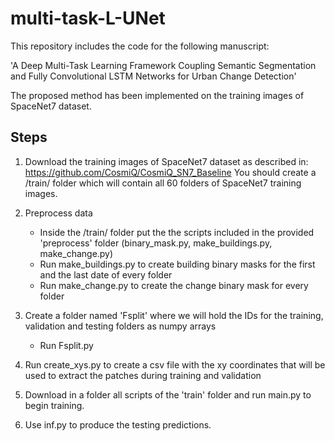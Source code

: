 # multi-task-L-UNet

This repository includes the code for the following manuscript:

'A Deep Multi-Task Learning Framework Coupling Semantic Segmentation and Fully Convolutional LSTM Networks for Urban Change Detection'

The proposed method has been implemented on the training images of SpaceNet7 dataset.

## Steps

1. Download the training images of SpaceNet7 dataset as described in: https://github.com/CosmiQ/CosmiQ_SN7_Baseline
   You should create a /train/ folder which will contain all 60 folders of SpaceNet7 training images.
   
2. Preprocess data
   - Inside the /train/ folder put the the scripts included in the provided 'preprocess' folder (binary_mask.py, make_buildings.py, make_change.py)
   - Run make_buildings.py to create building binary masks for the first and the last date of every folder
   - Run make_change.py to create the change binary mask for every folder

3. Create a folder named 'Fsplit' where we will hold the IDs for the training, validation and testing folders as numpy arrays
   - Run Fsplit.py
   
4. Run create_xys.py to create a csv file with the xy coordinates that will be used to extract the patches during training and validation   
  
5. Download in a folder all scripts of the 'train' folder and run main.py to begin training.

6. Use inf.py to produce the testing predictions.
